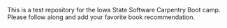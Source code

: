 This is a test repository for the Iowa State Software Carpentry Boot camp.  Please follow along and add your favorite book recommendation.  

